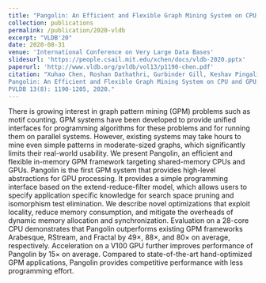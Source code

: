 ```yaml
---
title: "Pangolin: An Efficient and Flexible Graph Mining System on CPU and GPU"
collection: publications
permalink: /publication/2020-vldb
excerpt: "VLDB'20"
date: 2020-08-31
venue: 'International Conference on Very Large Data Bases'
slidesurl: 'https://people.csail.mit.edu/xchen/docs/vldb-2020.pptx'
paperurl: 'http://www.vldb.org/pvldb/vol13/p1190-chen.pdf'
citation: "Xuhao Chen, Roshan Dathathri, Gurbinder Gill, Keshav Pingali,
Pangolin: An Efficient and Flexible Graph Mining System on CPU and GPU,
PVLDB 13(8): 1190-1205, 2020."
---
```


There is growing interest in graph pattern mining (GPM) problems such as motif counting.
GPM systems have been developed to provide unified interfaces for programming algorithms for these problems and for running them on parallel systems.
However, existing systems may take hours to mine even simple patterns in moderate-sized graphs, which significantly limits their real-world usability.
We present Pangolin, an efficient and flexible in-memory GPM framework targeting shared-memory CPUs and GPUs.
Pangolin is the first GPM system that provides high-level abstractions for GPU processing.
It provides a simple programming interface based on the extend-reduce-filter model,
which allows users to specify application specific knowledge for search space pruning and isomorphism test elimination.
We describe novel optimizations that exploit locality, reduce memory consumption, and mitigate the overheads of dynamic memory allocation and synchronization.
Evaluation on a 28-core CPU demonstrates that Pangolin outperforms existing GPM frameworks Arabesque, RStream, and Fractal by 49×, 88×, and 80× on average, respectively.
Acceleration on a V100 GPU further improves performance of Pangolin by 15× on average.
Compared to state-of-the-art hand-optimized GPM applications, Pangolin provides competitive performance with less programming effort.
